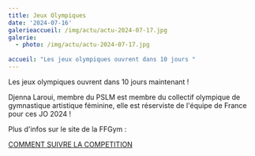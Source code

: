 ```yaml
---
title: Jeux Olympiques
date: '2024-07-16'
galerieaccueil: /img/actu/actu-2024-07-17.jpg
galerie:
  - photo: /img/actu/actu-2024-07-17.jpg
 
accueil: "Les jeux olympiques ouvrent dans 10 jours "
---
```

Les jeux olympiques ouvrent dans 10 jours maintenant !

Djenna Laroui, membre du PSLM est membre du collectif olympique de gymnastique artistique féminine, elle est réserviste de l'équipe de France pour ces JO 2024 !


Plus d'infos sur le site de la FFGym :

[COMMENT SUIVRE LA COMPETITION](https://www.ffgym.fr/content/2024_-_07_-_g_a_mg_a_fg_rt_r_-_j_o_2024_-_comment_suivre_la_competition_?fbclid=PAZXh0bgNhZW0CMTEAAabxMTq4kr-ng0KPSzE52P2VslNe6kkCJ95cpwtVtehFjBvT9lxvBnDzFrQ_aem_95asSAzpgWLo_ofX_QiPyQ)

